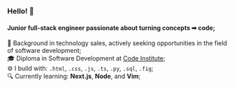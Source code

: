 ### Hello! 👋

#### Junior full-stack engineer passionate about turning concepts ➡ code;

🏢 Background in technology sales, actively seeking opportunities in the field of software development;<br>
🎓 Diploma in Software Development at [Code Institute](https://codeinstitute.net/);<br>
⚙️ I build with: `.html`, `.css`, `.js`, `.ts`, `.py`, `.sql`, `.fig`;<br>
🔍 Currently learning: **Next.js**, **Node**, and **Vim**;<br>
